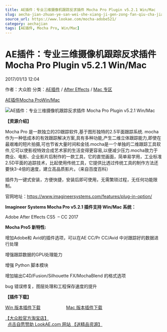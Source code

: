 ```yaml
---
title: AE插件：专业三维摄像机跟踪反求插件 Mocha Pro Plugin v5.2.1 Win/Mac
slug: aecha-jian-zhuan-ye-san-wei-she-xiang-ji-gen-zong-fan-qiu-cha-jian-mocha-pro-plugin-v5-2-1-win-mac
source_url: https://www.lookae.com/mocha-adobe521/
category: aechajian
tags: [AE插件, Mocha Pro, Win/Mac]
---
```

# AE插件：专业三维摄像机跟踪反求插件 Mocha Pro Plugin v5.2.1 Win/Mac

2017/01/13 12:04

作者：大众脸
分类：[AE插件](https://www.lookae.com/after-effects/aechajian/) / [After Effects](https://www.lookae.com/after-effects/) / [Mac 专区](https://www.lookae.com/mac-osx/)

[AE插件](https://www.lookae.com/tag/ae%e6%8f%92%e4%bb%b6/)[Mocha Pro](https://www.lookae.com/tag/mocha-pro/)[Win/Mac](https://www.lookae.com/tag/winmac/)

![AE插件：专业三维摄像机跟踪反求插件 Mocha Pro Plugin v5.2.1 Win/Mac](https://www.lookae.com/wp-content/uploads/2016/06/mocha5.jpg "AE插件：专业三维摄像机跟踪反求插件 Mocha Pro Plugin v5.2.1 Win/Mac-LookAE.com")

**【资源介绍】**

Mocha Pro 是一款独立的2D跟踪软件,基于图形独特的2.5平面跟踪系统. mocha 作为一种低成本的有效跟踪解决方案,具有多种功能,产生二维立体跟踪能力,即使在最艰难的短片拍摄,可也节省大量时间和金钱.mocha是一个单独的二维跟踪工具软件,它可以使影视特效合成艺术家的生活变得更容易,以便减少压力.mocha致力于商业、电影、企业影片后制作的一款工具，它的直觉画面，简单易学用，工业标准2.5D平面的追踪技术，比起使用传统工具，它提供比透过传统工具的制作方法还要快3-4倍的速度，建立高品质影片。（来自百度百科）

插件为一键式安装，方便快捷，安装后即可使用，无需繁琐过程，无任何功能限制。

官网地址：https://www.imagineersystems.com/features/plug-in-option/

**Imagineer Systems Mocha Pro v5.2.1 插件支持 Win/Mac 系统：**

Adobe After Effects CS5  – CC 2017

**Mocha Pro5 新特性:**

增加Adobe和 Avid的插件选项，可以在AE CC/Pr CC/Avid 中对跟踪好的数据进行处理

增强跟踪数据的GPU处理能力

增强 Python 脚本模块

增加输出C4D/Fusion/Silhouette FX/MochaBlend 的格式选项

bug 错误修复，图层处理和工程保存速度的提升

**【插件下载】**

[Win 版本插件下载](https://lookae.ctfile.com/fs/JnB167346542)                     [Mac 版本插件下载](https://lookae.ctfile.com/fs/nLz167346430)

[【大众脸官方淘宝店】](https://lookae.taobao.com/)                [点击自愿赞助 LookAE.com 网站 【送精品资源】](https://www.lookae.com/sponsor/)
